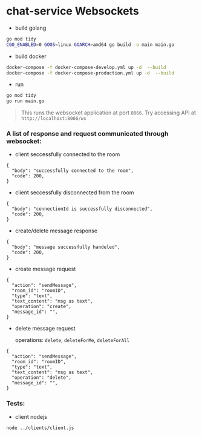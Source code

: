 # chat-service Websockets

* build golang

```bash
go mod tidy
CGO_ENABLED=0 GOOS=linux GOARCH=amd64 go build -o main main.go
```

* build docker 

```bash
docker-compose -f docker-compose-develop.yml up -d  --build
docker-compose -f docker-compose-production.yml up -d  --build
```

* run 

```bash
go mod tidy
go run main.go
```

> This runs the websocket application at port `8066`. Try accessing API at `http://localhost:8066/ws`

### A list of response and request communicated through websocket:

* client seccessfully connected to the room

```
{
  "body": "successfully connected to the room",
  "code": 200,
}
```

* client seccessfully disconnected from the room

```
{
  "body": "connectionId is successfully disconnected",
  "code": 200,
}
```

* create/delete message response

```
{
  "body": "message successfully handeled",
  "code": 200,
}
```

* create message request

```
{
  "action": "sendMessage",
  "room_id": "roomID",
  "type": "text",
  "text_content": "msg as text",
  "operation": "create",
  "message_id": "",
}
```

* delete message request

    operations: `delete`, `deleteForMe`, `deleteForAll`

```
{
  "action": "sendMessage",
  "room_id": "roomID",
  "type": "text",
  "text_content": "msg as text",
  "operation": "delete",
  "message_id": "",
}
```

### Tests:

* client nodejs

```bash
node ../clients/client.js
```
